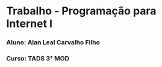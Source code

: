 # Trabalho - Programação para Internet I
### Aluno: **Alan Leal Carvalho Filho**
### Curso: **TADS 3° MOD**